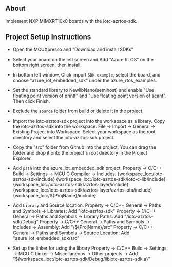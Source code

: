 ## About
Implement NXP MIMXRT10x0 boards with the iotc-azrtos-sdk.

## Project Setup Instructions
* Open the MCUXpresso and "Download and install SDKs"
* Select your board on the left screen and Add "Azure RTOS" on the bottom right screen, then install.
* In bottom left window, Click import ```SDK example```, select the board, and choose "azure_iot_embedded_sdk" under the azure_rtos_examples.
* Set the standard library to NewlibNano(semihost) and enable "Use floating point version of printf" and "Use floating point version of scanf". Then click Finish.
* Exclude the ```source``` folder from build or delete it in the project.
* Import the iotc-azrtos-sdk project into the workspace as a library.
	Copy the iotc-azrtos-sdk into the workspace.
	File -> Import -> General -> Existing Project into Workspace.
	Select your workspace as the root directory and select the iotc-azrtos-sdk project.
* Copy the "src" folder from Github into the project. You can drag the folder and drop it onto the project's root directory in the Project Explorer.
	
* Add ```path``` into the azure_iot_embedded_sdk project.
	Property -> C/C++ Build -> Settings -> MCU C Compiler -> Includes.
	{workspace_loc:/iotc-azrtos-sdk/include}
	{workspace_loc:/iotc-azrtos-sdk/iotc-c-lib/include}
	{workspace_loc:/iotc-azrtos-sdk/azrtos-layer/include}
	{workspace_loc:/iotc-azrtos-sdk/azrtos-layer/azrtos-ota/include}
	{workspace_loc:/${ProjName}/include}

* Add ```Library``` and Source location.
	Property -> C/C++ General -> Paths and Symbols -> Libraries:					Add "iotc-azrtos-sdk"
	Property -> C/C++ General -> Paths and Symbols -> Library Paths:				Add "/iotc-azrtos-sdk/Debug"
	Property -> C/C++ General -> Paths and Symbols -> Includes -> Assembly: 		Add "/${ProjName}/src"
	Property -> C/C++ General -> Paths and Symbols -> Source Location: 				Add "azure_iot_embedded_sdk/src"
	
* Set up the linker for using the library
	Property -> C/C++ Build -> Settings -> MCU C Linker -> Miscellaneous -> Other projects -> Add "${workspace_loc:/iotc-azrtos-sdk/Debug/libiotc-azrtos-sdk.a}"
	

	
	
	
	

